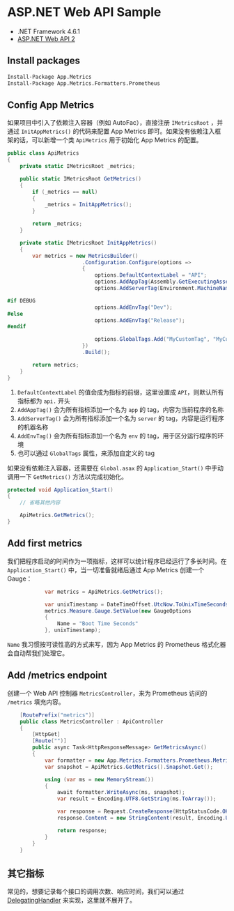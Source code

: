 # ASP.NET Web API Sample

- .NET Framework 4.6.1
- [ASP.NET Web API 2](https://docs.microsoft.com/aspnet/web-api/)

## Install packages

```bash
Install-Package App.Metrics
Install-Package App.Metrics.Formatters.Prometheus
```

## Config App Metrics

如果项目中引入了依赖注入容器（例如 AutoFac），直接注册 `IMetricsRoot` ，并通过 `InitAppMetrics()` 的代码来配置 App Metrics 即可。如果没有依赖注入框架的话，可以新增一个类 `ApiMetrics` 用于初始化 App Metrics 的配置。

```csharp
public class ApiMetrics
{
    private static IMetricsRoot _metrics;

    public static IMetricsRoot GetMetrics()
    {
        if (_metrics == null)
        {
            _metrics = InitAppMetrics();
        }

        return _metrics;
    }

    private static IMetricsRoot InitAppMetrics()
    {
        var metrics = new MetricsBuilder()
                        .Configuration.Configure(options =>
                        {
                            options.DefaultContextLabel = "API";
                            options.AddAppTag(Assembly.GetExecutingAssembly().GetName().Name);
                            options.AddServerTag(Environment.MachineName);

#if DEBUG
                            options.AddEnvTag("Dev");
#else
                            options.AddEnvTag("Release");
#endif

                            options.GlobalTags.Add("MyCustomTag", "MyCustonValue");
                        })
                        .Build();

        return metrics;
    }
}
```

1. `DefaultContextLabel` 的值会成为指标的前缀，这里设置成 `API`，则默认所有指标都为 `api.` 开头
1. `AddAppTag()` 会为所有指标添加一个名为 `app` 的 tag，内容为当前程序的名称
1. `AddServerTag()` 会为所有指标添加一个名为 `server` 的 tag，内容是运行程序的机器名称
1. `AddEnvTag()` 会为所有指标添加一个名为 `env` 的 tag，用于区分运行程序的环境
1. 也可以通过 `GlobalTags` 属性，来添加自定义的 tag

如果没有依赖注入容器，还需要在 `Global.asax` 的 `Application_Start()` 中手动调用一下 `GetMetrics()` 方法以完成初始化。

```csharp
protected void Application_Start()
{
    // 省略其他内容

    ApiMetrics.GetMetrics();
}
```

## Add first metrics

我们把程序启动的时间作为一项指标，这样可以统计程序已经运行了多长时间。在 `Application_Start()` 中，当一切准备就绪后通过 App Metrics 创建一个 Gauge：

```csharp
            var metrics = ApiMetrics.GetMetrics();

            var unixTimestamp = DateTimeOffset.UtcNow.ToUnixTimeSeconds();
            metrics.Measure.Gauge.SetValue(new GaugeOptions
            {
                Name = "Boot Time Seconds"
            }, unixTimestamp);

```

`Name` 我习惯按可读性高的方式来写，因为 App Metrics 的 Prometheus 格式化器会自动帮我们处理它。

## Add /metrics endpoint

创建一个 Web API 控制器 `MetricsController`，来为 Prometheus 访问的 `/metrics` 填充内容。

```csharp
    [RoutePrefix("metrics")]
    public class MetricsController : ApiController
    {
        [HttpGet]
        [Route("")]
        public async Task<HttpResponseMessage> GetMetricsAsync()
        {
            var formatter = new App.Metrics.Formatters.Prometheus.MetricsPrometheusTextOutputFormatter();
            var snapshot = ApiMetrics.GetMetrics().Snapshot.Get();

            using (var ms = new MemoryStream())
            {
                await formatter.WriteAsync(ms, snapshot);
                var result = Encoding.UTF8.GetString(ms.ToArray());

                var response = Request.CreateResponse(HttpStatusCode.OK);
                response.Content = new StringContent(result, Encoding.UTF8, formatter.MediaType.ContentType);

                return response;
            }
        }
    }
```

## 其它指标

常见的，想要记录每个接口的调用次数、响应时间，我们可以通过 [DelegatingHandler](https://docs.microsoft.com/aspnet/web-api/overview/advanced/http-message-handlers) 来实现，这里就不展开了。
